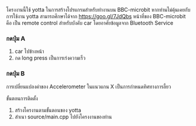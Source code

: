 โครงงานนี้ใช้ yotta ในการสร้างโปรแกรมสำหรับทำงานบน BBC-microbit หากท่านไม่คุ้นเคยกับการใช้งาน yotta สามารถศึกษาได้จาก https://goo.gl/7JdQbs
หน้าที่ของ BBC-microbit คือ เป็น remote control สำหรับบังคับ car โดยอาศัยข้อมูลจาก Bluetooth Service
<h3>กดปุ่ม A </h3>
<ol>
 <li>car ไปข้างหน้า</li>
 <li>กด long press เป็นการเร่งความเร็ว</li>
 </ol>
<h3>กดปุ่ม B </h3>
  
การเปลี่ยนแปลงค่าของ Accelerometer ในแนวแกน X เป็นการกำหนดทิศทางการลี้ยว</li>
 
ขั้นตอนการติดตั้ง
<ol>
  <li> สร้างโครงานตามขั้นตอนของ yotta</li>
  <li> สำเนา source/main.cpp ไปยังโครงงานของท่าน </li>
  
</ol>
  
